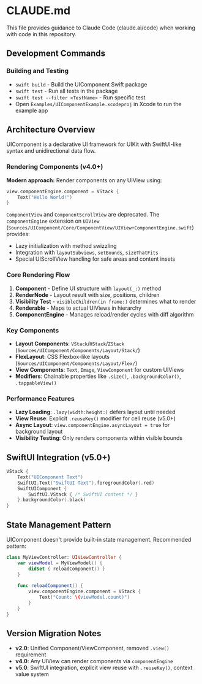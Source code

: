 # CLAUDE.md

This file provides guidance to Claude Code (claude.ai/code) when working with code in this repository.

## Development Commands

### Building and Testing
- `swift build` - Build the UIComponent Swift package
- `swift test` - Run all tests in the package
- `swift test --filter <TestName>` - Run specific test
- Open `Examples/UIComponentExample.xcodeproj` in Xcode to run the example app

## Architecture Overview

UIComponent is a declarative UI framework for UIKit with SwiftUI-like syntax and unidirectional data flow.

### Rendering Components (v4.0+)
**Modern approach:** Render components on any UIView using:
```swift
view.componentEngine.component = VStack {
    Text("Hello World!")
}
```

`ComponentView` and `ComponentScrollView` are deprecated. The `componentEngine` extension on `UIView` (`Sources/UIComponent/Core/ComponentView/UIView+ComponentEngine.swift`) provides:
- Lazy initialization with method swizzling
- Integration with `layoutSubviews`, `setBounds`, `sizeThatFits`
- Special UIScrollView handling for safe areas and content insets

### Core Rendering Flow
1. **Component** - Define UI structure with `layout(_:)` method
2. **RenderNode** - Layout result with size, positions, children
3. **Visibility Test** - `visibleChildren(in frame:)` determines what to render
4. **Renderable** - Maps to actual UIViews in hierarchy
5. **ComponentEngine** - Manages reload/render cycles with diff algorithm

### Key Components
- **Layout Components**: `VStack`/`HStack`/`ZStack` (`Sources/UIComponent/Components/Layout/Stack/`)
- **FlexLayout**: CSS Flexbox-like layouts (`Sources/UIComponent/Components/Layout/Flex/`)
- **View Components**: `Text`, `Image`, `ViewComponent` for custom UIViews
- **Modifiers**: Chainable properties like `.size()`, `.backgroundColor()`, `.tappableView()`

### Performance Features
- **Lazy Loading**: `.lazy(width:height:)` defers layout until needed
- **View Reuse**: Explicit `.reuseKey()` modifier for cell reuse (v5.0+)
- **Async Layout**: `view.componentEngine.asyncLayout = true` for background layout
- **Visibility Testing**: Only renders components within visible bounds

## SwiftUI Integration (v5.0+)
```swift
VStack {
    Text("UIComponent Text")
    SwiftUI.Text("SwiftUI Text").foregroundColor(.red)
    SwiftUIComponent {
        SwiftUI.VStack { /* SwiftUI content */ }
    }.backgroundColor(.black)
}
```

## State Management Pattern
UIComponent doesn't provide built-in state management. Recommended pattern:
```swift
class MyViewController: UIViewController {
    var viewModel = MyViewModel() {
        didSet { reloadComponent() }
    }
    
    func reloadComponent() {
        view.componentEngine.component = VStack {
            Text("Count: \(viewModel.count)")
        }
    }
}
```

## Version Migration Notes
- **v2.0**: Unified Component/ViewComponent, removed `.view()` requirement
- **v4.0**: Any UIView can render components via `componentEngine`
- **v5.0**: SwiftUI integration, explicit view reuse with `.reuseKey()`, context value system